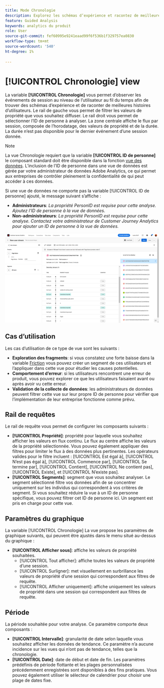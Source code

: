```yaml
---
title: Mode Chronologie
description: Explorez les schémas d’expérience et racontez de meilleures histoires d’utilisateurs.
feature: Guided Analysis
keywords: analytics du produit
role: User
source-git-commit: fef60995e9241eaad99f6f536b1f329757ea0830
workflow-type: tm+mt
source-wordcount: '540'
ht-degree: 1%

---
```


# [!UICONTROL Chronologie] view

La variable **[!UICONTROL Chronologie]** vous permet d’observer les événements de session au niveau de l’utilisateur au fil du temps afin de trouver des schémas d’expérience et de raconter de meilleures histoires d’utilisateurs. Le rail de gauche vous permet de filtrer les valeurs de propriété que vous souhaitez diffuser. Le rail droit vous permet de sélectionner l’ID de personne à analyser. La zone centrale affiche le flux par session, composée de l’horodatage, des valeurs de propriété et de la durée. La durée n’est pas disponible pour le dernier événement d’une session donnée.

>[!NOTE]
>
>La vue Chronologie requiert que la variable **[!UICONTROL ID de personne]** le composant standard doit être disponible dans la fonction [vue des données](/help/data-views/component-reference.md#optional). L’inclusion de l’ID de personne dans une vue de données est gérée par votre administrateur de données Adobe Analytics, ce qui permet aux entreprises de contrôler pleinement la confidentialité de qui peut accéder à ces données.

Si une vue de données ne comporte pas la variable [!UICONTROL ID de personne] ajouté, le message suivant s’affiche :

* **Administrateurs**: *La propriété PersonID est requise pour cette analyse. Ajoutez l’ID de personne à la vue de données.*
* **Non-administrateurs**: *La propriété PersonID est requise pour cette analyse. Contactez votre administrateur de Customer Journey Analytics pour ajouter un ID de personne à la vue de données.*

![Capture d’écran de la chronologie](../assets/timeline.png)

## Cas d’utilisation

Les cas d’utilisation de ce type de vue sont les suivants :

* **Exploration des fragments**: si vous constatez une forte baisse dans la variable [Friction](friction.md) vous pouvez créer un segment de ces utilisateurs et l’appliquer dans cette vue pour étudier les causes potentielles.
* **Comportement d’erreur**: si les utilisateurs rencontrent une erreur de produit, vous pouvez explorer ce que les utilisateurs faisaient avant ou après avoir vu cette erreur.
* **Validation de la collecte de données**: les administrateurs de données peuvent filtrer cette vue sur leur propre ID de personne pour vérifier que l’implémentation de leur entreprise fonctionne comme prévu.

## Rail de requêtes

Le rail de requête vous permet de configurer les composants suivants :

* **[!UICONTROL Propriété]**: propriété pour laquelle vous souhaitez afficher les valeurs en flux continu. Le flux au centre affiche les valeurs de la propriété sélectionnée. Vous pouvez également appliquer des filtres pour limiter le flux à des données plus pertinentes. Les opérateurs valides pour le filtre incluent : [!UICONTROL Est égal à], [!UICONTROL N’est pas égal à], [!UICONTROL Commence par], [!UICONTROL Se termine par], [!UICONTROL Contient], [!UICONTROL Ne contient pas], [!UICONTROL Existe], et [!UICONTROL N’existe pas].
* **[!UICONTROL Segments]**: segment que vous souhaitez analyser. Le segment sélectionné filtre vos données afin de se concentrer uniquement sur les individus qui correspondent à vos critères de segment. Si vous souhaitez réduire la vue à un ID de personne spécifique, vous pouvez filtrer cet ID de personne ici. Un segment est pris en charge pour cette vue.

## Paramètres du graphique

La variable [!UICONTROL Chronologie] La vue propose les paramètres de graphique suivants, qui peuvent être ajustés dans le menu situé au-dessus du graphique :

* **[!UICONTROL Afficher sous]**: affiche les valeurs de propriété souhaitées.
   * [!UICONTROL Tout afficher]: affiche toutes les valeurs de propriété d’une session.
   * [!UICONTROL Surligner]: met visuellement en surbrillance les valeurs de propriété d’une session qui correspondent aux filtres de requête.
   * [!UICONTROL Afficher uniquement]: affiche uniquement les valeurs de propriété dans une session qui correspondent aux filtres de requête.

## Période

La période souhaitée pour votre analyse. Ce paramètre comporte deux composants :

* **[!UICONTROL Intervalle]**: granularité de date selon laquelle vous souhaitez afficher les données de tendance. Ce paramètre n’a aucune incidence sur les vues qui n’ont pas de tendance, telles que la chronologie.
* **[!UICONTROL Date]**: date de début et date de fin. Les paramètres prédéfinis de période flottante et les plages personnalisées précédemment enregistrées sont disponibles à des fins pratiques. Vous pouvez également utiliser le sélecteur de calendrier pour choisir une plage de dates fixe.
